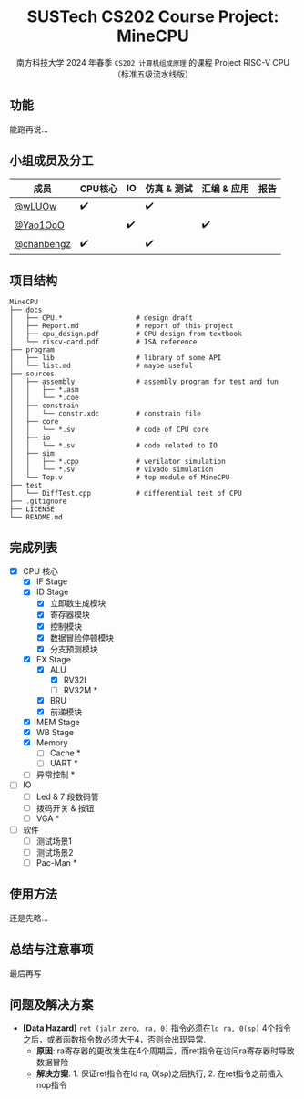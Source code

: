 <div align=center>

# SUSTech CS202 Course Project: MineCPU

南方科技大学 2024 年春季 `CS202 计算机组成原理` 的课程 Project RISC-V CPU（标准五级流水线版）

</div>

## 功能

能跑再说...

## 小组成员及分工

| 成员 | CPU核心 | IO | 仿真 & 测试 | 汇编 & 应用 | 报告 |
| --- | --- | --- | --- | --- | --- |
| [@wLUOw](https://github.com/wLUOw) | :heavy_check_mark: |  | :heavy_check_mark: |  |  |
| [@Yao1OoO](https://github.com/Yao1OoO) |  | :heavy_check_mark: |  | :heavy_check_mark: |  |
| [@chanbengz](https://github.com/chanbengz) | :heavy_check_mark: |  | :heavy_check_mark: |  |  |

## 项目结构

```
MineCPU
├── docs
│   ├── CPU.*                  # design draft
│   ├── Report.md              # report of this project
│   ├── cpu_design.pdf         # CPU design from textbook
│   └── riscv-card.pdf         # ISA reference
├── program
│   ├── lib                    # library of some API
│   └── list.md                # maybe useful
├── sources                                              
│   ├── assembly               # assembly program for test and fun
│   │   ├── *.asm              
│   │   └── *.coe             
│   ├── constrain
│   │   └── constr.xdc         # constrain file
│   ├── core
│   │   └── *.sv               # code of CPU core
│   ├── io
│   │   └── *.sv               # code related to IO
│   ├── sim
│   │   ├── *.cpp              # verilator simulation
│   │   └── *.sv               # vivado simulation
│   └── Top.v                  # top module of MineCPU
├── test
│   └── DiffTest.cpp           # differential test of CPU
├── .gitignore
├── LICENSE
└── README.md
```

## 完成列表

- [x] CPU 核心
  - [x] IF Stage
  - [x] ID Stage
    - [x] 立即数生成模块
    - [x] 寄存器模块
    - [x] 控制模块
    - [x] 数据冒险停顿模块
    - [x] 分支预测模块
  - [x] EX Stage
    - [x] ALU
      - [x] RV32I
      - [ ] RV32M *
    - [x] BRU
    - [x] 前递模块
  - [x] MEM Stage
  - [x] WB Stage
  - [x] Memory
    - [ ] Cache *
    - [ ] UART *
  - [ ] 异常控制 *
- [ ] IO
  - [ ] Led & 7 段数码管
  - [ ] 拨码开关 & 按钮
  - [ ] VGA *
- [ ] 软件
  - [ ] 测试场景1
  - [ ] 测试场景2
  - [ ] Pac-Man *

## 使用方法

还是先略...

## 总结与注意事项

最后再写

## 问题及解决方案

+ **[Data Hazard]** `ret (jalr zero, ra, 0)` 指令必须在`ld ra, 0(sp)` 4个指令之后，或者函数指令数必须大于4，否则会出现异常.
  - **原因**: ra寄存器的更改发生在4个周期后，而ret指令在访问ra寄存器时导致数据冒险
  - **解决方案**: 1. 保证ret指令在ld ra, 0(sp)之后执行; 2. 在ret指令之前插入nop指令
